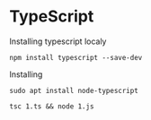 # TypeScript 

Installing typescript localy
```
npm install typescript --save-dev
```
Installing
```
sudo apt install node-typescript
```
```
tsc 1.ts && node 1.js
```